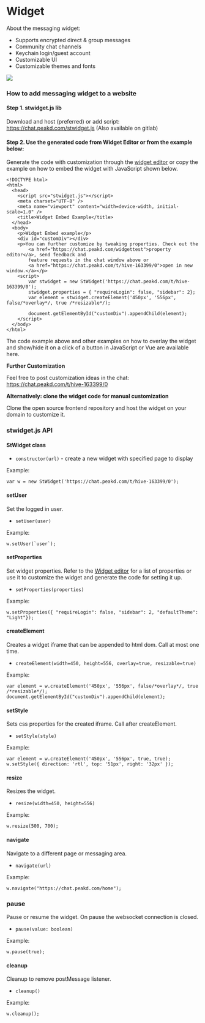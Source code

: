 # Widget

About the messaging widget:

- Supports encrypted direct & group messages
- Community chat channels
- Keychain login/guest account
- Customizable UI
- Customizable themes and fonts

![](https://images.hive.blog/0x0/https://files.peakd.com/file/peakd-hive/mirafun/23t88FNztKaw7aqgvsomJ2sYxWk8c9bwzgkuXTznnkasRhe32319HHtgtqz16DN6JxAko.png)

### How to add messaging widget to a website

#### Step 1. stwidget.js lib

Download and host (preferred) or add script: https://chat.peakd.com/stwidget.js (Also available on gitlab)

#### Step 2. Use the generated code from Widget Editor or from the example below:

Generate the code with customization through the [widget editor](https://chat.peakd.com/widgeteditor) or copy the example on how to embed the widget with JavaScript shown below.

```
<!DOCTYPE html>
<html>
  <head>
    <script src="stwidget.js"></script>
    <meta charset="UTF-8" />
    <meta name="viewport" content="width=device-width, initial-scale=1.0" />
    <title>Widget Embed Example</title>
  </head>
  <body> 
    <p>Widget Embed example</p>
    <div id="customDiv"></div>
    <p>You can further customize by tweaking properties. Check out the 
        <a href="https://chat.peakd.com/widgettest">property editor</a>, send feedback and 
        feature requests in the chat window above or 
        <a href="https://chat.peakd.com/t/hive-163399/0">open in new window.</a></p>
    <script>
        var stwidget = new StWidget('https://chat.peakd.com/t/hive-163399/0');
        stwidget.properties = { "requireLogin": false, "sidebar": 2};    
        var element = stwidget.createElement('450px', '556px', false/*overlay*/, true /*resizable*/);

        document.getElementById("customDiv").appendChild(element);
    </script>
  </body>
</html>
```

The code example above and other examples on how to overlay the widget and show/hide it on a click of a button in JavaScript or Vue are available here.

**Further Customization**

Feel free to post customization ideas in the chat: https://chat.peakd.com/t/hive-163399/0

**Alternatively: clone the widget code for manual customization**

Clone the open source frontend repository and host the widget on your domain to customize it.

### stwidget.js API

#### StWidget class

- `constructor(url)` - create a new widget with specified page to display

Example:
```
var w = new StWidget('https://chat.peakd.com/t/hive-163399/0');
```

#### setUser

Set the logged in user.

- `setUser(user)`

Example:
```
w.setUser(`user`);
```

#### setProperties

Set widget properties. Refer to the [Widget editor](https://chat.peakd.com/widgeteditor) for a list of properties or use it to customize the widget and generate the code for setting it up.

- `setProperties(properties)`

Example:
```
w.setProperties({ "requireLogin": false, "sidebar": 2, "defaultTheme": "Light"});
```

#### createElement

Creates a widget iframe that can be appended to html dom. Call at most one time.

- `createElement(width=450, height=556, overlay=true, resizable=true)`

Example:
```
var element = w.createElement('450px', '556px', false/*overlay*/, true /*resizable*/);
document.getElementById("customDiv").appendChild(element);
```

#### setStyle

Sets css properties for the created iframe. Call after createElement.
- `setStyle(style)`

Example:
```
var element = w.createElement('450px', '556px', true, true);
w.setStyle({ direction: 'rtl', top: '51px', right: '32px' });
```

#### resize

Resizes the widget.

- `resize(width=450, height=556)`

Example:
```
w.resize(500, 700);
```

#### navigate

Navigate to a different page or messaging area.

- `navigate(url)`

Example:
```
w.navigate("https://chat.peakd.com/home");
```

### pause

Pause or resume the widget. On pause the websocket connection is closed.

- `pause(value: boolean)`

Example:
```
w.pause(true);
```

#### cleanup

Cleanup to remove postMessage listener.

- `cleanup()`

Example:
```
w.cleanup();
```







